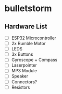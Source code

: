 # bulletstorm

## Hardware List
- [ ] ESP32 Microcontroller
- [ ] 2x Rumble Motor
- [ ] LEDS
- [ ] 3x Buttons
- [ ] Gyroscope + Compass
- [ ] Laserpointer
- [ ] MP3 Module
- [ ] Speaker
- [ ] Connectors?
- [ ] Resistors
